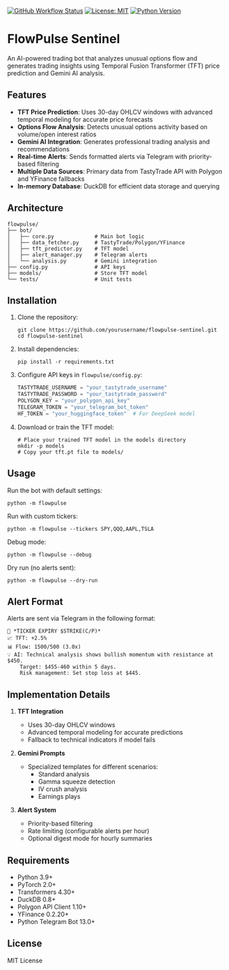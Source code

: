 [![GitHub Workflow Status](https://img.shields.io/github/actions/workflow/status/Shoaibsi/flowpulse-sentinel/python-app.yml?branch=main)](https://github.com/Shoaibsi/flowpulse-sentinel/actions)
[![License: MIT](https://img.shields.io/badge/License-MIT-yellow.svg)](https://opensource.org/licenses/MIT)
[![Python Version](https://img.shields.io/badge/python-3.9%2B-blue.svg)](https://www.python.org/downloads/)

# FlowPulse Sentinel

An AI-powered trading bot that analyzes unusual options flow and generates trading insights using Temporal Fusion Transformer (TFT) price prediction and Gemini AI analysis.

## Features

- **TFT Price Prediction**: Uses 30-day OHLCV windows with advanced temporal modeling for accurate price forecasts
- **Options Flow Analysis**: Detects unusual options activity based on volume/open interest ratios
- **Gemini AI Integration**: Generates professional trading analysis and recommendations
- **Real-time Alerts**: Sends formatted alerts via Telegram with priority-based filtering
- **Multiple Data Sources**: Primary data from TastyTrade API with Polygon and YFinance fallbacks
- **In-memory Database**: DuckDB for efficient data storage and querying

## Architecture

```
flowpulse/
├── bot/
│   ├── core.py             # Main bot logic
│   ├── data_fetcher.py     # TastyTrade/Polygon/YFinance
│   ├── tft_predictor.py    # TFT model
│   ├── alert_manager.py    # Telegram alerts
│   └── analysis.py         # Gemini integration
├── config.py               # API keys
├── models/                 # Store TFT model
└── tests/                  # Unit tests
```

## Installation

1. Clone the repository:
   ```
   git clone https://github.com/yourusername/flowpulse-sentinel.git
   cd flowpulse-sentinel
   ```

2. Install dependencies:
   ```
   pip install -r requirements.txt
   ```

3. Configure API keys in `flowpulse/config.py`:
   ```python
   TASTYTRADE_USERNAME = "your_tastytrade_username"
   TASTYTRADE_PASSWORD = "your_tastytrade_password"
   POLYGON_KEY = "your_polygon_api_key"
   TELEGRAM_TOKEN = "your_telegram_bot_token"
   HF_TOKEN = "your_huggingface_token"  # For DeepSeek model
   ```

4. Download or train the TFT model:
   ```
   # Place your trained TFT model in the models directory
   mkdir -p models
   # Copy your tft.pt file to models/
   ```

## Usage

Run the bot with default settings:
```
python -m flowpulse
```

Run with custom tickers:
```
python -m flowpulse --tickers SPY,QQQ,AAPL,TSLA
```

Debug mode:
```
python -m flowpulse --debug
```

Dry run (no alerts sent):
```
python -m flowpulse --dry-run
```

## Alert Format

Alerts are sent via Telegram in the following format:

```
🚨 *TICKER EXPIRY $STRIKE(C/P)*
📈 TFT: +2.5%
📊 Flow: 1500/500 (3.0x)
💡 AI: Technical analysis shows bullish momentum with resistance at $450.
    Target: $455-460 within 5 days.
    Risk management: Set stop loss at $445.
```

## Implementation Details

1. **TFT Integration**
   - Uses 30-day OHLCV windows
   - Advanced temporal modeling for accurate predictions
   - Fallback to technical indicators if model fails

2. **Gemini Prompts**
   - Specialized templates for different scenarios:
     - Standard analysis
     - Gamma squeeze detection
     - IV crush analysis
     - Earnings plays

3. **Alert System**
   - Priority-based filtering
   - Rate limiting (configurable alerts per hour)
   - Optional digest mode for hourly summaries

## Requirements

- Python 3.9+
- PyTorch 2.0+
- Transformers 4.30+
- DuckDB 0.8+
- Polygon API Client 1.10+
- YFinance 0.2.20+
- Python Telegram Bot 13.0+

## License

MIT License

